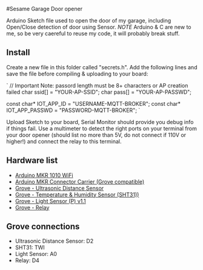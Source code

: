 #Sesame Garage Door opener

Arduino Sketch file used to open the door of my garage, including Open/Close detection of door using Sensor.
*NOTE* Arduino & C are new to me, so be very caereful to reuse my code, it will probably break stuff.

## Install
Create a new file in this folder called "secrets.h". Add the following lines and save the file before compiling & uploading to your board:

`
// Important Note: passord length must be 8+ characters or AP creation failed
char ssid[] = "YOUR-AP-SSID";
char pass[] = "YOUR-AP-PASSWD";

const char* IOT_APP_ID = "USERNAME-MQTT-BROKER";
const char* IOT_APP_PASSWD = "PASSWORD-MQTT-BROKER";
`

Upload Sketch to your board, Serial Monitor should provide you debug info if things fail. Use a multimeter to detect the right ports on your terminal from your door opener (should list no more than 5V, do not connect if 110V or higher!) and connect the relay to this terminal.

## Hardware list
- [Arduino MKR 1010 WiFi](https://store.arduino.cc/arduino-mkr-wifi-1010)
- [Arduino MKR Connector Carrier (Grove compatible)](https://store.arduino.cc/arduino-mkr-connector-carrier)
- [Grove - Ultrasonic Distance Sensor ](https://www.seeedstudio.com/Grove-Ultrasonic-Distance-Sensor.html)
- [Grove - Temperature & Humidity Sensor (SHT31))](https://www.seeedstudio.com/Grove-Temperature-Humidity-Sensor-SHT31.html)
- [Grove - Light Sensor (P) v1.1](https://www.seeedstudio.com/Grove-Light-Sensor-P-v1-1.html)
- [Grove - Relay](https://www.seeedstudio.com/Grove-Relay.html)

## Grove connections
- Ultrasonic Distance Sensor: D2
- SHT31: TWI
- Light Sensor: A0
- Relay: D4
